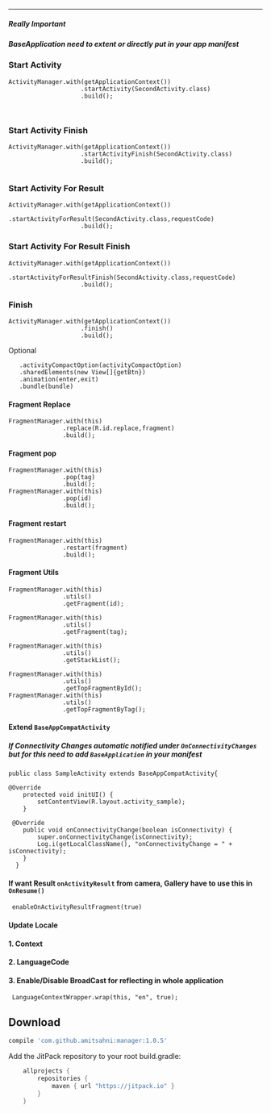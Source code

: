 
----
##### Really Important
##### BaseApplication need to extent or directly put in your app manifest

### Start Activity
```
ActivityManager.with(getApplicationContext())
                    .startActivity(SecondActivity.class)
                    .build();
                    
                    
```
### Start Activity Finish
```
ActivityManager.with(getApplicationContext())
                    .startActivityFinish(SecondActivity.class)
                    .build();
                    
```
### Start Activity For Result
```                    
ActivityManager.with(getApplicationContext())
                    .startActivityForResult(SecondActivity.class,requestCode)
                    .build();
```
### Start Activity For Result Finish
```                                        
ActivityManager.with(getApplicationContext())
                    .startActivityForResultFinish(SecondActivity.class,requestCode)
                    .build();                                        
```   
### Finish
```                                        
ActivityManager.with(getApplicationContext())
                    .finish()
                    .build();                                        
```                   
                    
Optional 
``` 
   .activityCompactOption(activityCompactOption)
   .sharedElements(new View[]{getBtn})
   .animation(enter,exit)
   .bundle(bundle)
```


#### Fragment Replace
```
FragmentManager.with(this)
               .replace(R.id.replace,fragment)
               .build();
```
#### Fragment pop
```
FragmentManager.with(this)
               .pop(tag)
               .build();
FragmentManager.with(this)
               .pop(id)
               .build();               
```
#### Fragment restart
```
FragmentManager.with(this)
               .restart(fragment)
               .build();
```

#### Fragment Utils
```
FragmentManager.with(this)
               .utils()
               .getFragment(id);
               
FragmentManager.with(this)
               .utils()
               .getFragment(tag); 
                     
FragmentManager.with(this)
               .utils()
               .getStackList();   
               
FragmentManager.with(this)
               .utils()
               .getTopFragmentById(); 
FragmentManager.with(this)
               .utils()
               .getTopFragmentByTag();                                                  
```

#### Extend `BaseAppCompatActivity`
##### If Connectivity Changes automatic notified under `OnConnectivityChanges` but for this need to add `BaseApplication` in your manifest

```
public class SampleActivity extends BaseAppCompatActivity{

@Override
    protected void initUI() {
        setContentView(R.layout.activity_sample);
    }
 
 @Override
    public void onConnectivityChange(boolean isConnectivity) {
        super.onConnectivityChange(isConnectivity);
        Log.i(getLocalClassName(), "onConnectivityChange = " + isConnectivity);
    }
  }
```

#### If want Result `onActivityResult` from camera, Gallery have to use this in `OnResume()`
```
 enableOnActivityResultFragment(true) 
```
#### Update Locale
#### 1. Context
#### 2. LanguageCode
#### 3. Enable/Disable BroadCast for reflecting in whole application
```
 LanguageContextWrapper.wrap(this, "en", true);
```

Download
--------

```groovy
compile 'com.github.amitsahni:manager:1.0.5'
```
Add the JitPack repository to your root build.gradle:

```groovy
	allprojects {
		repositories {
			maven { url "https://jitpack.io" }
		}
	}
```
